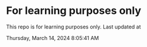 # For learning purposes only
This repo is for learning purposes only.
Last updated at

Thursday, March 14, 2024 8:05:41 AM

